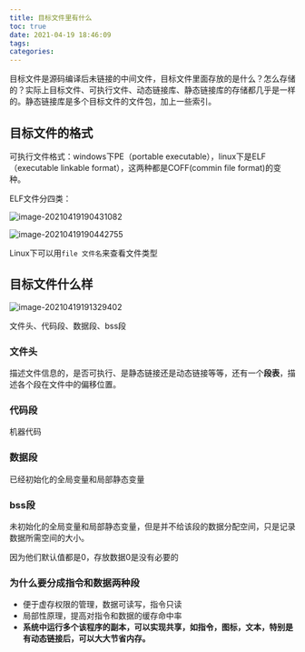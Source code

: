 ```yaml
---
title: 目标文件里有什么
toc: true
date: 2021-04-19 18:46:09
tags:
categories:
---
```


目标文件是源码编译后未链接的中间文件，目标文件里面存放的是什么？怎么存储的？实际上目标文件、可执行文件、动态链接库、静态链接库的存储都几乎是一样的。静态链接库是多个目标文件的文件包，加上一些索引。

<!--more-->

## 目标文件的格式

可执行文件格式：windows下PE（portable executable），linux下是ELF（executable linkable format），这两种都是COFF(commin file format)的变种。

ELF文件分四类：

![image-20210419190431082](\目标文件里有什么\image-20210419190431082.png)

![image-20210419190442755](\目标文件里有什么\image-20210419190442755.png)

Linux下可以用`file 文件名`来查看文件类型

## 目标文件什么样

![image-20210419191329402](\目标文件里有什么\image-20210419191329402.png)

文件头、代码段、数据段、bss段

### 文件头

描述文件信息的，是否可执行、是静态链接还是动态链接等等，还有一个**段表**，描述各个段在文件中的偏移位置。

### 代码段

机器代码

### 数据段

已经初始化的全局变量和局部静态变量

### bss段

未初始化的全局变量和局部静态变量，但是并不给该段的数据分配空间，只是记录数据所需空间的大小。

因为他们默认值都是0，存放数据0是没有必要的

### 为什么要分成指令和数据两种段

* 便于虚存权限的管理，数据可读写，指令只读
* 局部性原理，提高对指令和数据的缓存命中率
* **系统中运行多个该程序的副本，可以实现共享，如指令，图标，文本，特别是有动态链接后，可以大大节省内存。**

## 